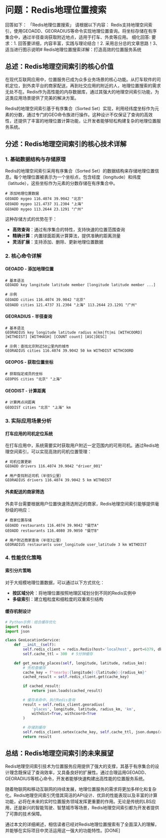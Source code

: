# 问题：Redis地理位置搜索
回答如下：
「Redis地理位置搜索」 请根据以下内容：
Redis支持地理空间索引，使用GEOADD、GEORADIUS等命令实现地理位置查询。将坐标存储在有序集合中，通过半径查询获取附近地点，适用于打车、外卖等应用。
 细化回答: 
 要求：1. 回答要详细，内容丰富，实践与理论结合！2. 采用总分总的文章思路！3、适当进行图示说明# Redis地理位置搜索详解：打造高效的位置服务系统

## 总述：Redis地理空间索引的核心价值

在现代互联网应用中，位置服务已成为众多业务场景的核心功能。从打车软件的司机定位，到外卖平台的商家配送，再到社交应用的附近的人，地理位置搜索的需求无处不在。Redis作为高性能的内存数据库，通过其强大的地理空间索引功能，为这类应用场景提供了完美的解决方案。

Redis的地理空间索引基于有序集合（Sorted Set）实现，利用经纬度坐标作为元素的分数，通过专门的GEO命令族进行操作。这种设计不仅保证了查询的高效性，还提供了丰富的地理位置计算功能，让开发者能够轻松构建复杂的地理位置服务系统。

## 分述：Redis地理空间索引的核心技术详解

### 1. 基础数据结构与存储原理

Redis的地理空间索引采用有序集合（Sorted Set）的数据结构来存储地理位置信息。每个地理位置被表示为一个坐标点，包含经度（longitude）和纬度（latitude），这些坐标作为元素的分数存储在有序集合中。

```redis
# 添加地理位置数据
GEOADD mygeo 116.4074 39.9042 "北京"
GEOADD mygeo 121.4737 31.2304 "上海"
GEOADD mygeo 113.2644 23.1291 "广州"
```

这种存储方式的优势在于：
- **高效查询**：通过有序集合的特性，支持快速的位置范围查询
- **精确计算**：内置球面距离计算算法，提供准确的距离测量
- **灵活扩展**：支持添加、删除、更新地理位置数据

### 2. 核心命令详解

#### GEOADD - 添加地理位置
```redis
# 基本语法
GEOADD key longitude latitude member [longitude latitude member ...]

# 示例
GEOADD cities 116.4074 39.9042 "北京"
GEOADD cities 121.4737 31.2304 "上海" 113.2644 23.1291 "广州"
```

#### GEORADIUS - 半径查询
```redis
# 基本语法
GEORADIUS key longitude latitude radius m|km|ft|mi [WITHCOORD] [WITHDIST] [WITHHASH] [COUNT count] [ASC|DESC]

# 示例：查找北京附近50公里内的城市
GEORADIUS cities 116.4074 39.9042 50 km WITHDIST WITHCOORD
```

#### GEOPOS - 获取位置坐标
```redis
# 获取指定成员的坐标
GEOPOS cities "北京" "上海"
```

#### GEODIST - 计算距离
```redis
# 计算两点间距离
GEODIST cities "北京" "上海" km
```

### 3. 实际应用场景分析

#### 打车应用的司机定位系统
在打车应用中，系统需要实时获取用户附近一定范围内的可用司机。通过Redis地理空间索引，可以实现高效的司机位置管理：

```redis
# 司机位置更新
GEOADD drivers 116.4074 39.9042 "driver_001"

# 用户查找附近司机（半径5公里）
GEORADIUS drivers 116.4074 39.9042 5 km WITHDIST
```

#### 外卖配送的商家筛选
外卖平台需要根据用户位置快速筛选附近的商家，Redis地理空间索引能够提供毫秒级的响应：

```redis
# 商家位置存储
GEOADD restaurants 116.4074 39.9042 "餐厅A"
GEOADD restaurants 116.4080 39.9050 "餐厅B"

# 用户附近商家查询（半径3公里）
GEORADIUS restaurants user_longitude user_latitude 3 km WITHDIST
```

### 4. 性能优化策略

#### 索引分片策略
对于大规模地理位置数据，可以通过以下方式优化：
- **按区域分片**：将地理位置按照地理区域划分到不同的Redis实例中
- **多级索引**：建立粗粒度和细粒度的双重索引结构

#### 缓存机制设计
```python
# Python示例：结合缓存优化
import redis
import json

class GeoLocationService:
    def __init__(self):
        self.redis_client = redis.Redis(host='localhost', port=6379, db=0)
        self.cache_ttl = 300  # 5分钟缓存
        
    def get_nearby_places(self, longitude, latitude, radius_km):
        # 先检查缓存
        cache_key = f"nearby:{longitude}:{latitude}:{radius_km}"
        cached_result = self.redis_client.get(cache_key)
        
        if cached_result:
            return json.loads(cached_result)
            
        # 缓存未命中，执行Redis查询
        result = self.redis_client.georadius(
            'places', longitude, latitude, radius_km, 'km', 
            withdist=True, withcoord=True
        )
        
        # 存储到缓存
        self.redis_client.setex(cache_key, self.cache_ttl, json.dumps(result))
        return result
```

## 总结：Redis地理空间索引的未来展望

Redis地理空间索引技术为位置服务应用提供了强大的支撑，其基于有序集合的设计理念既保证了查询效率，又具备良好的扩展性。通过合理运用GEOADD、GEORADIUS等核心命令，开发者能够快速构建出高性能的位置服务系统。

随着物联网和移动互联网的持续发展，地理位置服务的需求将更加多样化和复杂化。Redis地理空间索引凭借其简洁的API设计、优异的性能表现以及丰富的计算功能，必将在未来的实时位置服务领域发挥更重要的作用。无论是传统的LBS应用，还是新兴的智能驾驶、智慧城市等场景，Redis地理空间索引都为开发者提供了可靠的技术保障。

通过本文的详细阐述，相信读者已经对Redis地理位置搜索有了全面深入的理解，并能够在实际项目中灵活运用这一强大的功能特性。[DONE]